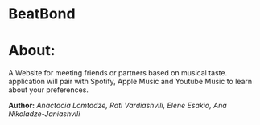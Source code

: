BeatBond
==============

About:
==============
A Website for meeting friends or partners based on musical taste. application will pair with Spotify, Apple Music and Youtube Music to learn about your preferences. 

**Author:** *Anactacia Lomtadze, Rati Vardiashvili, Elene Esakia, Ana Nikoladze-Janiashvili*
